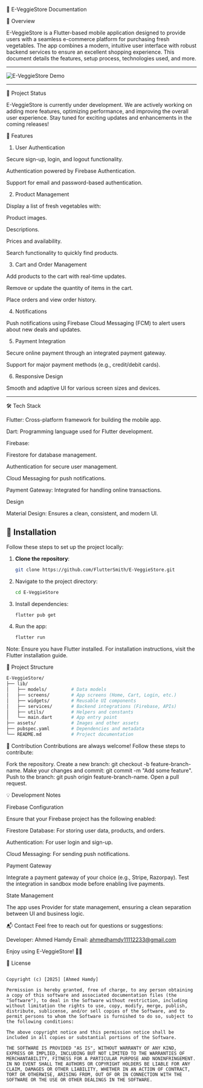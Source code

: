 🥦 E-VeggieStore Documentation

📖 Overview

E-VeggieStore is a Flutter-based mobile application designed to provide users with a seamless e-commerce platform for purchasing fresh vegetables. The app combines a modern, intuitive user interface with robust backend services to ensure an excellent shopping experience. This document details the features, setup process, technologies used, and more.

---

![E-VeggieStore Demo](https://media.giphy.com/media/3o7abKhOpu0NwenH3O/giphy.gif)

---
🚧 Project Status

E-VeggieStore is currently under development.
We are actively working on adding more features, optimizing performance, and improving the overall user experience. Stay tuned for exciting updates and enhancements in the coming releases!

🌟 Features

1. User Authentication

Secure sign-up, login, and logout functionality.

Authentication powered by Firebase Authentication.

Support for email and password-based authentication.

2. Product Management

Display a list of fresh vegetables with:

Product images.

Descriptions.

Prices and availability.

Search functionality to quickly find products.

3. Cart and Order Management

Add products to the cart with real-time updates.

Remove or update the quantity of items in the cart.

Place orders and view order history.

4. Notifications

Push notifications using Firebase Cloud Messaging (FCM) to alert users about new deals and updates.

5. Payment Integration

Secure online payment through an integrated payment gateway.

Support for major payment methods (e.g., credit/debit cards).

6. Responsive Design

Smooth and adaptive UI for various screen sizes and devices.

---
🛠️ Tech Stack



Flutter: Cross-platform framework for building the mobile app.

Dart: Programming language used for Flutter development.



Firebase:

Firestore for database management.

Authentication for secure user management.

Cloud Messaging for push notifications.

Payment Gateway: Integrated for handling online transactions.

Design

Material Design: Ensures a clean, consistent, and modern UI.

## 🚀 Installation

Follow these steps to set up the project locally:
1. **Clone the repository**:
   ```bash
   git clone https://github.com/FlutterSmith/E-VeggieStore.git

2. Navigate to the project directory:
    ```bash
    cd E-VeggieStore

3. Install dependencies:
   ```bash
   flutter pub get
4. Run the app:
   ```bash
   flutter run

Note: Ensure you have Flutter installed. For installation instructions, visit the Flutter installation guide.

📂 Project Structure
  ```bash
E-VeggieStore/
├── lib/
│   ├── models/         # Data models
│   ├── screens/        # App screens (Home, Cart, Login, etc.)
│   ├── widgets/        # Reusable UI components
│   ├── services/       # Backend integrations (Firebase, APIs)
│   ├── utils/          # Helpers and constants
│   └── main.dart       # App entry point
├── assets/             # Images and other assets
├── pubspec.yaml        # Dependencies and metadata
└── README.md           # Project documentation
```
🤝 Contribution
Contributions are always welcome! Follow these steps to contribute:

Fork the repository.
Create a new branch: git checkout -b feature-branch-name.
Make your changes and commit: git commit -m "Add some feature".
Push to the branch: git push origin feature-branch-name.
Open a pull request.

💡 Development Notes

Firebase Configuration

Ensure that your Firebase project has the following enabled:

Firestore Database: For storing user data, products, and orders.

Authentication: For user login and sign-up.

Cloud Messaging: For sending push notifications.

Payment Gateway

Integrate a payment gateway of your choice (e.g., Stripe, Razorpay). Test the integration in sandbox mode before enabling live payments.

State Management

The app uses Provider for state management, ensuring a clean separation between UI and business logic.



📬 Contact
Feel free to reach out for questions or suggestions:

Developer: Ahmed Hamdy
Email: ahmedhamdy11112233@gmail.com

Enjoy using E-VeggieStore! 🌽🥕

📜 License
```This project is licensed under the MIT License.

Copyright (c) [2025] [Ahmed Hamdy]

Permission is hereby granted, free of charge, to any person obtaining a copy of this software and associated documentation files (the "Software"), to deal in the Software without restriction, including without limitation the rights to use, copy, modify, merge, publish, distribute, sublicense, and/or sell copies of the Software, and to permit persons to whom the Software is furnished to do so, subject to the following conditions:

The above copyright notice and this permission notice shall be included in all copies or substantial portions of the Software.

THE SOFTWARE IS PROVIDED "AS IS", WITHOUT WARRANTY OF ANY KIND, EXPRESS OR IMPLIED, INCLUDING BUT NOT LIMITED TO THE WARRANTIES OF MERCHANTABILITY, FITNESS FOR A PARTICULAR PURPOSE AND NONINFRINGEMENT. IN NO EVENT SHALL THE AUTHORS OR COPYRIGHT HOLDERS BE LIABLE FOR ANY CLAIM, DAMAGES OR OTHER LIABILITY, WHETHER IN AN ACTION OF CONTRACT, TORT OR OTHERWISE, ARISING FROM, OUT OF OR IN CONNECTION WITH THE SOFTWARE OR THE USE OR OTHER DEALINGS IN THE SOFTWARE.
